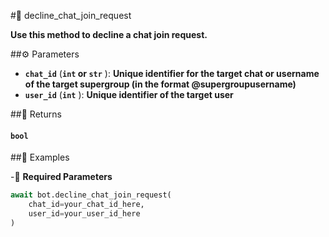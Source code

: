 #🔧 decline_chat_join_request

**Use this method to decline a chat join request.**

##⚙️ Parameters

- **`chat_id`** (**`int` or `str`** ): **Unique identifier for the target chat or username of the target supergroup
(in the format @supergroupusername)**
- **`user_id`** (**`int`** ): **Unique identifier of the target user**

##📲 Returns

#### `bool`

##📀 Examples

-🪫 **Required Parameters**

```python
await bot.decline_chat_join_request(
    chat_id=your_chat_id_here,
    user_id=your_user_id_here
)
```
